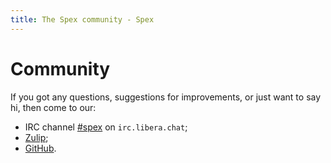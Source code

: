 ```yaml
---
title: The Spex community - Spex
---
```


# Community

If you got any questions, suggestions for improvements, or just want to say hi,
then come to our:

- IRC channel [#spex](https://web.libera.chat/#spex) on `irc.libera.chat`;
- [Zulip](https://spex.zulipchat.com/);
- [GitHub](https://github.com/spex-lang/spex).
